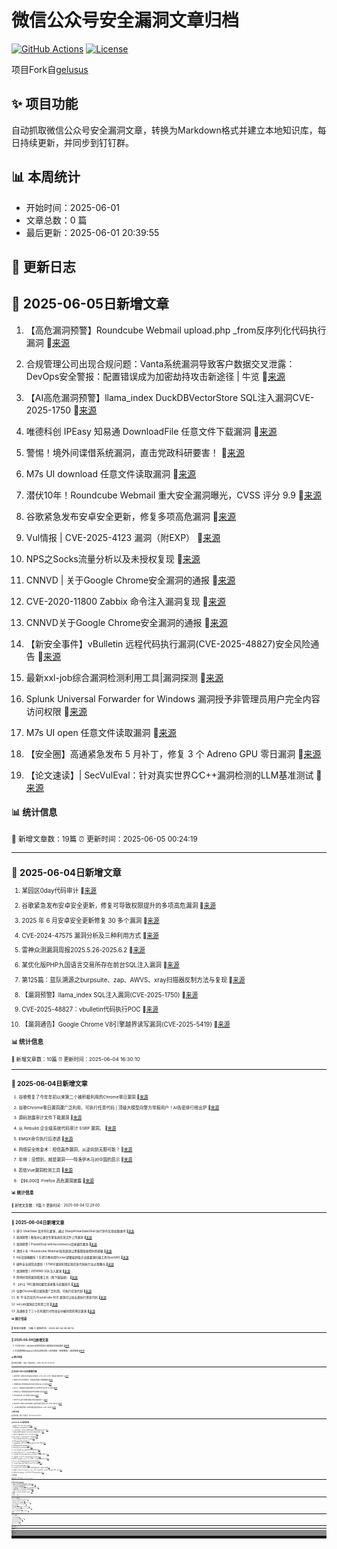 # 微信公众号安全漏洞文章归档

[![GitHub Actions](https://github.com/gelusus/wxvl/actions/workflows/update_today.yml/badge.svg)](https://github.com/gelusus/wxvl/actions)
[![License](https://img.shields.io/badge/license-MIT-blue.svg)](LICENSE)

项目Fork自[gelusus](https://github.com/gelusus/wxvl)

## ✨ 项目功能

自动抓取微信公众号安全漏洞文章，转换为Markdown格式并建立本地知识库，每日持续更新，并同步到钉钉群。

## 📊 本周统计
- 开始时间：2025-06-01
- 文章总数：0 篇
- 最后更新：2025-06-01 20:39:55

## 📝 更新日志

## 📢 2025-06-05日新增文章

1. 【高危漏洞预警】Roundcube Webmail upload.php _from反序列化代码执行漏洞 🔗[来源](https://mp.weixin.qq.com/s?__biz=MzI3NzMzNzE5Ng==&mid=2247490183&idx=2&sn=26d52c8caaf272e72f132b255994b95a)

2. 合规管理公司出现合规问题：Vanta系统漏洞导致客户数据交叉泄露：DevOps安全警报：配置错误成为加密劫持攻击新途径 | 牛览 🔗[来源](https://mp.weixin.qq.com/s?__biz=MjM5Njc3NjM4MA==&mid=2651137085&idx=2&sn=a1068ce13789e6cc3241c9e621774f49)

3. 【AI高危漏洞预警】llama_index DuckDBVectorStore SQL注入漏洞CVE-2025-1750 🔗[来源](https://mp.weixin.qq.com/s?__biz=MzI3NzMzNzE5Ng==&mid=2247490183&idx=1&sn=8796151f4fa121bbb37bd0cbfe9f8b11)

4. 唯德科创 IPEasy 知易通 DownloadFile 任意文件下载漏洞 🔗[来源](https://mp.weixin.qq.com/s?__biz=MzkzNzMxODkzMw==&mid=2247485894&idx=1&sn=c532159a5a85d9939354104532ecd411)

5. 警惕！境外间谍借系统漏洞，直击党政科研要害！ 🔗[来源](https://mp.weixin.qq.com/s?__biz=MzkzNjIzMjM5Ng==&mid=2247492623&idx=1&sn=850372f429fe2877e3bc96d0d6f52967)

6. M7s UI download 任意文件读取漏洞 🔗[来源](https://mp.weixin.qq.com/s?__biz=MzkzMTcwMTg1Mg==&mid=2247491693&idx=1&sn=4f6b2b1ccf9491a261ce9ce50a700534)

7. 潜伏10年！Roundcube Webmail 重大安全漏洞曝光，CVSS 评分 9.9 🔗[来源](https://mp.weixin.qq.com/s?__biz=MjM5NTc2MDYxMw==&mid=2458595168&idx=3&sn=1778f7b154f1be5f2139f7fdca6dc4be)

8. 谷歌紧急发布安卓安全更新，修复多项高危漏洞 🔗[来源](https://mp.weixin.qq.com/s?__biz=MjM5NjA0NjgyMA==&mid=2651322480&idx=4&sn=1305aad8febb12c5f092cba247ab1534)

9. Vul情报 | CVE-2025-4123 漏洞（附EXP） 🔗[来源](https://mp.weixin.qq.com/s?__biz=MzI1NTM4ODIxMw==&mid=2247501362&idx=1&sn=01b71332a9c7c08f19fa2bd90f837ca6)

10. NPS之Socks流量分析以及未授权复现 🔗[来源](https://mp.weixin.qq.com/s?__biz=MzkyNTY3Nzc3Mg==&mid=2247489932&idx=1&sn=ad2b365fc59ff231cc27cb2df0aab090)

11. CNNVD | 关于Google Chrome安全漏洞的通报 🔗[来源](https://mp.weixin.qq.com/s?__biz=MzA5MzE5MDAzOA==&mid=2664243600&idx=1&sn=a254cce915bb8018f5d4620176b69f20)

12. CVE-2020-11800 Zabbix 命令注入漏洞复现 🔗[来源](https://mp.weixin.qq.com/s?__biz=MzU0NTU5NTA4NQ==&mid=2247491726&idx=1&sn=a620064d4be426858ff4515ad6baa67d)

13. CNNVD关于Google Chrome安全漏洞的通报 🔗[来源](https://mp.weixin.qq.com/s?__biz=MzAxODY1OTM5OQ==&mid=2651463091&idx=1&sn=cf5d4e1447040ab6b1b31484430e7834)

14. 【新安全事件】vBulletin 远程代码执行漏洞(CVE-2025-48827)安全风险通告 🔗[来源](https://mp.weixin.qq.com/s?__biz=MzU5NDgxODU1MQ==&mid=2247503443&idx=1&sn=763f543a4089f1b08833ccbac7059be5)

15. 最新xxl-job综合漏洞检测利用工具|漏洞探测 🔗[来源](https://mp.weixin.qq.com/s?__biz=Mzg3ODE2MjkxMQ==&mid=2247491941&idx=1&sn=180a7a72b014cd3156a1f44dee242368)

16. Splunk Universal Forwarder for Windows 漏洞授予非管理员用户完全内容访问权限 🔗[来源](https://mp.weixin.qq.com/s?__biz=MzI0NzE4ODk1Mw==&mid=2652096308&idx=2&sn=63481e238664f1bde33e4fa50f1ee971)

17. M7s UI open 任意文件读取漏洞 🔗[来源](https://mp.weixin.qq.com/s?__biz=MzkzMTcwMTg1Mg==&mid=2247491684&idx=1&sn=07dbb62f791af15130c9a2bbcdc77c41)

18. 【安全圈】高通紧急发布 5 月补丁，修复 3 个 Adreno GPU 零日漏洞 🔗[来源](https://mp.weixin.qq.com/s?__biz=MzIzMzE4NDU1OQ==&mid=2652069999&idx=2&sn=31032694ae0b355efabdb89fde5ebc02)

19. 【论文速读】| SecVulEval：针对真实世界C∕C++漏洞检测的LLM基准测试 🔗[来源](https://mp.weixin.qq.com/s?__biz=MzkzNDUxOTk2Mw==&mid=2247496548&idx=1&sn=80b474dcabbcb2690af97241a091e02e)

#### 📊 统计信息
<small>📝 新增文章数：19篇
⏰ 更新时间：2025-06-05 00:24:19<small>

---


## 📢 2025-06-04日新增文章

1. 某园区0day代码审计 🔗[来源](https://mp.weixin.qq.com/s?__biz=MzkyMjM5NDM3NQ==&mid=2247486536&idx=1&sn=9a6234de86003dce55ef80148b372a1f)

2. 谷歌紧急发布安卓安全更新，修复可导致权限提升的多项高危漏洞 🔗[来源](https://mp.weixin.qq.com/s?__biz=MzUyMzczNzUyNQ==&mid=2247524681&idx=3&sn=a29e14d95783cd29e736a3f282efa03a)

3. 2025 年 6 月安卓安全更新修复 30 多个漏洞 🔗[来源](https://mp.weixin.qq.com/s?__biz=MzI2NzAwOTg4NQ==&mid=2649795315&idx=3&sn=295593d68ae1db67020a8b1080cca5cc)

4. CVE-2024-47575 漏洞分析及三种利用方式 🔗[来源](https://mp.weixin.qq.com/s?__biz=Mzk0OTU2ODQ4Mw==&mid=2247487354&idx=1&sn=44aee310cb9ef148d0a41a5da713e6c6)

5. 雷神众测漏洞周报2025.5.26-2025.6.2 🔗[来源](https://mp.weixin.qq.com/s?__biz=MzI0NzEwOTM0MA==&mid=2652503426&idx=1&sn=115407d3c71a09bb32a1e396ce382f5a)

6. 某优化版PHP九国语言交易所存在前台SQL注入漏洞 🔗[来源](https://mp.weixin.qq.com/s?__biz=Mzg4MTkwMTI5Mw==&mid=2247489823&idx=1&sn=050f5a09a08d9878b8aa12897bdb5165)

7. 第125篇：蓝队溯源之burpsuite、zap、AWVS、xray扫描器反制方法与复现 🔗[来源](https://mp.weixin.qq.com/s?__biz=Mzg2NjUzNzg4Ng==&mid=2247484703&idx=1&sn=720816ecc0b5ad2912dd2a40ba854d57)

8. 【漏洞预警】llama_index SQL注入漏洞(CVE-2025-1750) 🔗[来源](https://mp.weixin.qq.com/s?__biz=Mzg5MDk3MTgxOQ==&mid=2247499910&idx=1&sn=df1de2e9b4b1e20a50c035217bcd298d)

9. CVE-2025-48827：vbulletin代码执行POC 🔗[来源](https://mp.weixin.qq.com/s?__biz=Mzg3NzU1NzIyMg==&mid=2247485051&idx=1&sn=af7709c22592ba59aa6272659d0f4772)

10. 【漏洞通告】Google Chrome V8引擎越界读写漏洞(CVE-2025-5419) 🔗[来源](https://mp.weixin.qq.com/s?__biz=MzkzNzY5OTg2Ng==&mid=2247501135&idx=2&sn=482408cecbddba76f261d8619d97d676)

#### 📊 统计信息
<small>📝 新增文章数：10篇
⏰ 更新时间：2025-06-04 16:30:10<small>

---


## 📢 2025-06-04日新增文章

1. 谷歌修复了今年年初以来第二个被积极利用的Chrome零日漏洞 🔗[来源](https://mp.weixin.qq.com/s?__biz=Mzg3OTc0NDcyNQ==&mid=2247493984&idx=1&sn=9ba0403347dc177e4caa30af389f631f)

2. 谷歌Chrome零日漏洞遭广泛利用，可执行任意代码 | 顶级大模型向警方举报用户！AI告密排行榜出炉 🔗[来源](https://mp.weixin.qq.com/s?__biz=MzI1OTA1MzQzNA==&mid=2651248052&idx=1&sn=54f78fda5dc9802dddda0d47a5adbc43)

3. 源码泄露审计文件下载漏洞 🔗[来源](https://mp.weixin.qq.com/s?__biz=MzkwODc1NTgyMg==&mid=2247485369&idx=1&sn=ad3ebcd655dc05dcb2d59189a2c5c626)

4. 从 Rebuild 企业级系统代码审计 SSRF 漏洞。 🔗[来源](https://mp.weixin.qq.com/s?__biz=Mzg3MDU1MjgwNA==&mid=2247487453&idx=1&sn=dd70e73a6be4353a33566c323a73d682)

5. EMQX命令执行后渗透 🔗[来源](https://mp.weixin.qq.com/s?__biz=MzAxMjE3ODU3MQ==&mid=2650610964&idx=3&sn=fca50e82f94f682a5a2e622dd3f26c96)

6. 网络安全炼金术：短信轰炸漏洞，从逆向到无限可能？ 🔗[来源](https://mp.weixin.qq.com/s?__biz=MzU3MjczNzA1Ng==&mid=2247497557&idx=2&sn=3e33ffbc2dd2d9b0fdad285363d58325)

7. 牟林：没想到，就是漏洞——特洛伊木马对中国的启示 🔗[来源](https://mp.weixin.qq.com/s?__biz=MzA5MDg1MDUyMA==&mid=2650480002&idx=2&sn=402cda184dbf54409e5116fdefa8c784)

8. 若依Vue漏洞检测工具 🔗[来源](https://mp.weixin.qq.com/s?__biz=Mzk0MDQzNzY5NQ==&mid=2247493719&idx=1&sn=72763c3bcfa2e8e472e60e7dc715d642)

9. 【$6,000】Firefox 高危漏洞披露 🔗[来源](https://mp.weixin.qq.com/s?__biz=MjM5Mzc4MzUzMQ==&mid=2650261263&idx=1&sn=509e830ca163d3c541c8824bea2e5592)

#### 📊 统计信息
<small>📝 新增文章数：9篇
⏰ 更新时间：2025-06-04 12:29:00<small>

---


## 📢 2025-06-04日新增文章

1. 基于 ViewState 反序列化漏洞，通过 Sharp4ViewStateShell 执行命令实现权限维持 🔗[来源](https://mp.weixin.qq.com/s?__biz=MzUyOTc3NTQ5MA==&mid=2247499805&idx=1&sn=a79411db28696f519f55efa6370f29fe)

2. 漏洞预警 | 傲发办公通信专家系统任意文件上传漏洞 🔗[来源](https://mp.weixin.qq.com/s?__biz=MzkwMTQ0NDA1NQ==&mid=2247493301&idx=3&sn=455aa6ff47c1f7ac85e74f8d8b1aba98)

3. 漏洞预警 | PrestaShop tshirtecommerce目录遍历漏洞 🔗[来源](https://mp.weixin.qq.com/s?__biz=MzkwMTQ0NDA1NQ==&mid=2247493301&idx=1&sn=964eaacc145b0d78dc3d84aaac8d2df2)

4. 潜伏十年！Roundcube Webmail高危漏洞让黑客随意操控你的邮箱 🔗[来源](https://mp.weixin.qq.com/s?__biz=Mzg4NTg5MDQ0OA==&mid=2247488038&idx=1&sn=2aef72e57e0086e4305d23d00c35d9a4)

5. 6年旧镜像翻车！手把手教你用Docker部署最新版企业级漏洞扫描工具OpenVAS 🔗[来源](https://mp.weixin.qq.com/s?__biz=MzI4NjAzMTk3MA==&mid=2458860633&idx=1&sn=5b6cc0f21b97d658225bc4e366ee3398)

6. 硬件安全研究员震惊！STM32漏洞利用实现任意代码执行全过程曝光 🔗[来源](https://mp.weixin.qq.com/s?__biz=MzI1Mjk2MTM1OQ==&mid=2247485584&idx=1&sn=6342934e6aa5ea24f539787d268c36ad)

7. 漏洞预警 | JEEWMS SQL注入漏洞 🔗[来源](https://mp.weixin.qq.com/s?__biz=MzkwMTQ0NDA1NQ==&mid=2247493301&idx=2&sn=f64ceabd513c7af560752897f9bc90f1)

8. 简单好用的漏洞管理工具（附下载链接） 🔗[来源](https://mp.weixin.qq.com/s?__biz=Mzg5OTYxMjk0Mw==&mid=2247490611&idx=1&sn=5696e7fcac9c7646ac8fd23c5c37b1ac)

9. 【src】SRC漏洞挖掘信息收集与挖掘技巧 🔗[来源](https://mp.weixin.qq.com/s?__biz=Mzk0Mzc1MTI2Nw==&mid=2247491180&idx=1&sn=b210da06b518e42b574e7a6206c75449)

10. 谷歌Chrome零日漏洞遭广泛利用，可执行任意代码 🔗[来源](https://mp.weixin.qq.com/s?__biz=MzU2NDY2OTU4Nw==&mid=2247520871&idx=1&sn=0706c2bac7206e0f05fdfa4bca5677e4)

11. 有 10 年历史的 Roundcube RCE 漏洞可让攻击者执行恶意代码 🔗[来源](https://mp.weixin.qq.com/s?__biz=MzI2NzAwOTg4NQ==&mid=2649795315&idx=2&sn=d0015fdb76b856cd4959e7046d09c8a9)

12. xxl-job漏洞综合利用工具 🔗[来源](https://mp.weixin.qq.com/s?__biz=MzkwMzMwODg2Mw==&mid=2247512556&idx=1&sn=b112e0baa0b36ba161ef60910b3ae0ca)

13. 高通修复了三个在有限针对性攻击中被利用的零日漏洞 🔗[来源](https://mp.weixin.qq.com/s?__biz=Mzg3OTc0NDcyNQ==&mid=2247493984&idx=2&sn=81c758ea9cbb9fea538712b2b954e868)

#### 📊 统计信息
<small>📝 新增文章数：13篇
⏰ 更新时间：2025-06-04 09:49:14<small>

---


## 📢 2025-06-04日新增文章

1. CVSS10分！vBulletin远程代码执行漏洞安全风险通告 🔗[来源](https://mp.weixin.qq.com/s?__biz=MjM5NjY2MTIzMw==&mid=2650623594&idx=2&sn=120a04c661d02eabd3898c0da6d200f3)

2. 后渗透神器AdaptixC2红队渗测试多人协作框架（附带教程）|漏洞探测 🔗[来源](https://mp.weixin.qq.com/s?__biz=Mzg3ODE2MjkxMQ==&mid=2247491927&idx=1&sn=8ff43a267d390da09bb09964f1c7c522)

#### 📊 统计信息
<small>📝 新增文章数：2篇
⏰ 更新时间：2025-06-04 04:24:23<small>

---


## 📢 2025-06-04日新增文章

1. 紧急预警：谷歌Chrome高危0Day漏洞（CVE-2025-5419）遭黑客大规模利用！ 🔗[来源](https://mp.weixin.qq.com/s?__biz=MzkwMzYyNzQ1NA==&mid=2247485477&idx=1&sn=d14d0b13567a89ebdf0c7f7311643b87)

2. 隐秘的 npm 供应链攻击：误植域名导致RCE和数据破坏 🔗[来源](https://mp.weixin.qq.com/s?__biz=MzI2NTg4OTc5Nw==&mid=2247523167&idx=2&sn=4249c8e9e0dace01810c665eda52c421)

3. 天擎终端安全管理系统getsimilarlist存在SQL注入漏洞 🔗[来源](https://mp.weixin.qq.com/s?__biz=MzU1NTQ5MDEwNw==&mid=2247485116&idx=1&sn=306e44f00e3fa6ac9ef562887dfe241e)

4. 杭州三一谦成科技车辆监控服务平台 platformSql SQL注入漏洞 🔗[来源](https://mp.weixin.qq.com/s?__biz=MzkzNzMxODkzMw==&mid=2247485889&idx=1&sn=6c577fda35fc0647c190200cce377544)

5. java审计之下载漏洞获取到的代码如何断点调试 🔗[来源](https://mp.weixin.qq.com/s?__biz=Mzk0NDU5NTc4OA==&mid=2247484586&idx=1&sn=61cc63ef6e7072a562ffca32d9e0498a)

6. Edu实战记录 | 四个漏洞打包提交 🔗[来源](https://mp.weixin.qq.com/s?__biz=MzkyNTUyNTE5OA==&mid=2247487122&idx=1&sn=85d1305a6894dabf8e32db3149494fc0)

7. SRC凭什么要为“废物”白帽子的真实漏洞付费？ 🔗[来源](https://mp.weixin.qq.com/s?__biz=MzkwODI1ODgzOA==&mid=2247507104&idx=1&sn=48dabeea7a2f1ec51307204a97523111)

8. vBulletin replaceAdTemplate 远程代码执行漏洞 (CVE-2025-48827) 🔗[来源](https://mp.weixin.qq.com/s?__biz=MzkzMTcwMTg1Mg==&mid=2247491674&idx=1&sn=0f431e61e3429ce89491799a3222c337)

9. 【AI高危漏洞预警】AstrBot路径遍历漏洞CVE-2025-48957 🔗[来源](https://mp.weixin.qq.com/s?__biz=MzI3NzMzNzE5Ng==&mid=2247490173&idx=2&sn=86d636b4d5e7fb36ab9a97507f549c21)

#### 📊 统计信息
<small>📝 新增文章数：9篇
⏰ 更新时间：2025-06-04 00:29:33<small>

---


## 📢 2025-06-03日新增文章

1. 漏洞通告 | llama_Index SQL注入漏洞 🔗[来源](https://mp.weixin.qq.com/s?__biz=Mzg5MTc3ODY4Mw==&mid=2247507765&idx=1&sn=9504084832ca68bdca9d43324f9d7474)

2. SRC漏洞挖掘：别再盯着那些烂大街的姿势了！ 🔗[来源](https://mp.weixin.qq.com/s?__biz=MzU3MjczNzA1Ng==&mid=2247497545&idx=2&sn=388a1ddd29a198e2ec0aa94088e91f4f)

3. 小心全屏“障眼法”！苹果浏览器曝BitM攻击漏洞，登录凭证面临失窃风险！ 🔗[来源](https://mp.weixin.qq.com/s?__biz=MzA4NTY4MjAyMQ==&mid=2447900653&idx=1&sn=d8753f3adada1da31a48013b2410f1c3)

4. 加密算法被破解而导致的漏洞，能按内部已知+通用漏洞忽略吗？ 🔗[来源](https://mp.weixin.qq.com/s?__biz=MzkyOTQzNjIwNw==&mid=2247492458&idx=1&sn=f2fd28cb57bd84b198896cf15b300043)

5. 谷歌Chrome零日漏洞遭广泛利用，可执行任意代码 🔗[来源](https://mp.weixin.qq.com/s?__biz=MjM5NjA0NjgyMA==&mid=2651322416&idx=1&sn=f496ad76672dc84007c77a588480096b)

6. 高通：速修复这三个已遭利用的 Adreno GPU 漏洞 🔗[来源](https://mp.weixin.qq.com/s?__biz=MzI2NTg4OTc5Nw==&mid=2247523167&idx=1&sn=41ef09229896e2bf881d8508d57c29fd)

7. 【1day】某医药系统存在前台SQL注入漏洞 🔗[来源](https://mp.weixin.qq.com/s?__biz=Mzg4MTkwMTI5Mw==&mid=2247489807&idx=1&sn=ae168d989a5d57ebb2fc40ba71f045a3)

8. CNVD漏洞周报2025年第20期 🔗[来源](https://mp.weixin.qq.com/s?__biz=MzU3ODM2NTg2Mg==&mid=2247496018&idx=1&sn=0c204e70771dbe94a5f424a8a21acb78)

9. 【高危漏洞预警】YAML-LibYAML信息泄露漏洞(CVE-2025-40908) 🔗[来源](https://mp.weixin.qq.com/s?__biz=MzI3NzMzNzE5Ng==&mid=2247490173&idx=1&sn=4f5ff7a32aaddb7668e87502c08b810a)

10. CNVD漏洞周报2025年第20期 🔗[来源](https://mp.weixin.qq.com/s?__biz=MzIwNDk0MDgxMw==&mid=2247499948&idx=1&sn=8d0a50fa3be577710f99f60e0d55b1ea)

11. SRC实战篇-还在交Druid的低危漏洞？ 🔗[来源](https://mp.weixin.qq.com/s?__biz=MzkxMDY3MzQyNQ==&mid=2247484946&idx=1&sn=d5515e74135ed5faeca4b174483625eb)

12. 上周关注度较高的产品安全漏洞(20250526-20250601) 🔗[来源](https://mp.weixin.qq.com/s?__biz=MzU3ODM2NTg2Mg==&mid=2247496018&idx=2&sn=8e0f8b730bf80442638e1ddc4cfaa67d)

13. 【免费领】智能设备安全干货：路由器0day漏洞实战大全 🔗[来源](https://mp.weixin.qq.com/s?__biz=MzkxNTIwNTkyNg==&mid=2247555006&idx=2&sn=df42accd650c3815dec113c6066fbb05)

14. 【风险通告】Roundcube Webmail存在反序列化漏洞（CVE-2025-49113） 🔗[来源](https://mp.weixin.qq.com/s?__biz=MzUzOTE2OTM5Mg==&mid=2247490407&idx=1&sn=59e92744084604a545c4ba90ce5b5901)

15. 【漏洞通告】Google Chrome越界读写漏洞安全风险通告 🔗[来源](https://mp.weixin.qq.com/s?__biz=MzU4NjY4MDAyNQ==&mid=2247497531&idx=1&sn=abfa9f975edcef1c644013013123b992)

16. 第125篇：蓝队溯源之burpsuite、zap、AWVS、xray扫描器反制方法与复现 🔗[来源](https://mp.weixin.qq.com/s?__biz=MzkzMjI1NjI3Ng==&mid=2247487580&idx=1&sn=c3d1340301f061e448a5c33fcf1e724e)

17. Chrome 浏览器V8引擎越界读写漏洞(CVE-2025-5419) 🔗[来源](https://mp.weixin.qq.com/s?__biz=Mzg2NjgzNjA5NQ==&mid=2247524455&idx=1&sn=7d56f68b4a46168ba93320c07c0c6894)

18. 【安全圈】谷歌修复导致 AI 概览称“现在是 2024 年”的漏洞 🔗[来源](https://mp.weixin.qq.com/s?__biz=MzIzMzE4NDU1OQ==&mid=2652069983&idx=2&sn=aadb9b93aed958142a9ead6975be3334)

19. openfire鉴权绕过漏洞原理解析 🔗[来源](https://mp.weixin.qq.com/s?__biz=MjM5MjEyMTcyMQ==&mid=2651037738&idx=1&sn=5caed91973ba168620331341c348e949)

20. 【安全圈】OneDrive 文件选择器漏洞让应用程序获取用户整个云盘的访问权限 🔗[来源](https://mp.weixin.qq.com/s?__biz=MzIzMzE4NDU1OQ==&mid=2652069983&idx=1&sn=eb2edf37f5fe485f355232db8212e7da)

21. 搭建靶场、Windows∕Linux系统安全、sql注入、XSS、代码审计∕RCE、木马免杀、暴力破解、SSRF、提权 🔗[来源](https://mp.weixin.qq.com/s?__biz=MjM5OTk4MDE2MA==&mid=2655281264&idx=2&sn=8bfbc105cc225c87951b3fc957ea7e4c)

22. 群晖DiskStation漏洞利用：从CVE-2024-10442到远程代码执行 🔗[来源](https://mp.weixin.qq.com/s?__biz=MzUzMDUxNTE1Mw==&mid=2247512290&idx=1&sn=59f9e65046dbe616bab36f8cc905751b)

#### 📊 统计信息
<small>📝 新增文章数：22篇
⏰ 更新时间：2025-06-03 20:46:04<small>

---


## 📢 2025-06-03日新增文章

1. 当漏洞成为“数字战争”的弹药，谁能改写攻防规则？(文末赠书) 🔗[来源](https://mp.weixin.qq.com/s?__biz=Mzg4Njc1MTIzMw==&mid=2247485855&idx=1&sn=1ee08da0b56a4bc9dc8d8c78f0c32b52)

2. 还在用Wireshark？这款工具直接帮你提取Web攻击+复现请求全过程！ 🔗[来源](https://mp.weixin.qq.com/s?__biz=MzUyOTcyNDg1OA==&mid=2247484520&idx=1&sn=b2c7479d43d432ea870909c8e2982c67)

3. Nacos Derby命令执行漏洞利用脚本 🔗[来源](https://mp.weixin.qq.com/s?__biz=Mzk0MjY1ODE5Mg==&mid=2247486128&idx=1&sn=f53eee0b5e39100f7c419294e03470f2)

4. 分享一款图形化的 .DS_Store文件泄露、.git目录泄露、.svn目录泄露漏洞利用工具 🔗[来源](https://mp.weixin.qq.com/s?__biz=MzkyNzIxMjM3Mg==&mid=2247490549&idx=1&sn=41c95e54595d2a93aeead92a7d3ccfaf)

5. Linux崩溃报告漏洞（cve -2025- 5054,4598）暴露密码哈希 🔗[来源](https://mp.weixin.qq.com/s?__biz=MzI5NTA0MTY2Mw==&mid=2247485940&idx=1&sn=823869f1102b2f23517af096e86cea71)

6. 【漏洞预警】Google Chrome 越界读写漏洞(CVE-2025-5419) 🔗[来源](https://mp.weixin.qq.com/s?__biz=MzkyNzQzNDI5OQ==&mid=2247486692&idx=1&sn=6cb93ecc909a04b68dfcecff8622eec0)

7. 粉丝福利*3《攻击网络协议：协议漏洞的发现+利用+保护》 🔗[来源](https://mp.weixin.qq.com/s?__biz=Mzk0MTIzNTgzMQ==&mid=2247521231&idx=1&sn=497bf82f8e4dc070256e7da622bae771)

#### 📊 统计信息
<small>📝 新增文章数：7篇
⏰ 更新时间：2025-06-03 16:31:09<small>

---


## 📢 2025-06-03日新增文章

1. 还在用Wireshark？这款工具直接帮你提取Web攻击+复现请求全过程！ 🔗[来源](https://mp.weixin.qq.com/s?__biz=MzkxMTUwOTY1MA==&mid=2247490976&idx=1&sn=36d7bc9e1e4ac616bb517481181ebcd2)

2. 高通警告黑客正在利用三个新修补的 Adreno GPU 漏洞 🔗[来源](https://mp.weixin.qq.com/s?__biz=MzI2NzAwOTg4NQ==&mid=2649795303&idx=3&sn=c9459b810da15cd8177f4838c1d3e015)

3. CVE-2025-40634：TP-Link Archer AX50版本 RCE！ 🔗[来源](https://mp.weixin.qq.com/s?__biz=Mzg3NzU1NzIyMg==&mid=2247485043&idx=1&sn=c1f032c67767a91affd1e7de4abac388)

4. 【已发现在野利用】Google Chrome 越界读写漏洞(CVE-2025-5419)安全风险通告 🔗[来源](https://mp.weixin.qq.com/s?__biz=MzU5NDgxODU1MQ==&mid=2247503432&idx=1&sn=07b94dac013b6a33369f1c15042d40ae)

5. 高通Adreno GPU零日漏洞遭利用，全球安卓用户面临攻击风险 🔗[来源](https://mp.weixin.qq.com/s?__biz=MzAxMjE3ODU3MQ==&mid=2650610951&idx=2&sn=7d6fed8f4199f9bb17e12f1e5fc7043c)

6. 简易短信轰炸漏洞挖掘 🔗[来源](https://mp.weixin.qq.com/s?__biz=MzkxNDAyNTY2NA==&mid=2247519560&idx=2&sn=188f5e1dd0173385a63281695c542aa3)

7. ExploitDB 一款轻量级用于抓取、展示和导出 Exploit-DB中的漏洞数据的工具 🔗[来源](https://mp.weixin.qq.com/s?__biz=MzAxMjE3ODU3MQ==&mid=2650610951&idx=4&sn=e7b9050bc796b2985094177e56102e3a)

8. 两大Linux漏洞曝光，可致敏感数据泄露 🔗[来源](https://mp.weixin.qq.com/s?__biz=Mzg3OTc0NDcyNQ==&mid=2247493973&idx=2&sn=7329951e75e17f34506c3e655c56ef47)

9. 稀土掘金 x Trae 夏日寻宝之旅开启：做任务得积分兑大疆pocket3、Apple watch等豪礼 🔗[来源](https://mp.weixin.qq.com/s?__biz=MzI1MzYzMjE0MQ==&mid=2247514735&idx=2&sn=5a123dd499cc133d89b213a7ca035950)

10. 【CVE-2025-20188】思科 RCE 漏洞分析 🔗[来源](https://mp.weixin.qq.com/s?__biz=MjM5Mzc4MzUzMQ==&mid=2650261256&idx=1&sn=0a74831dec1e22b0350f5b5428d07f10)

11. 突发！朝鲜Lazarus集团突袭韩国多行业，“同步漏洞行动”掀起网络暗战！ 🔗[来源](https://mp.weixin.qq.com/s?__biz=Mzg3OTYxODQxNg==&mid=2247486228&idx=1&sn=ac26bc61a4ca3c9a0877745f4468c114)

#### 📊 统计信息
<small>📝 新增文章数：11篇
⏰ 更新时间：2025-06-03 12:28:34<small>

---


## 📢 2025-06-03日新增文章

1. vBulletin论坛软件曝出两大漏洞正遭活跃攻击 🔗[来源](https://mp.weixin.qq.com/s?__biz=Mzg3OTc0NDcyNQ==&mid=2247493973&idx=4&sn=83f48d8ebe0933c0775806b72338737c)

2. 突破浅层测试桎梏：多维度漏洞挖掘突破与实践探索 🔗[来源](https://mp.weixin.qq.com/s?__biz=MzkxNzY5MTg1Ng==&mid=2247488688&idx=2&sn=ce63f1c9f51187b003ff38f7df255576)

3. Realtek蓝牙HCI适配器驱动程序0day漏洞披露，攻击者可删除Windows任意文件 🔗[来源](https://mp.weixin.qq.com/s?__biz=MzI2NzAwOTg4NQ==&mid=2649795303&idx=2&sn=39e27fa254e9d75b09d7edf6a137246d)

4. 专家发布了关于思科IOS XE WLC漏洞CVE-2025-20188的详细分析 🔗[来源](https://mp.weixin.qq.com/s?__biz=Mzg3OTc0NDcyNQ==&mid=2247493973&idx=1&sn=c1c4477aa71c8c5ec31746683788cc6b)

5. 一款以Web与全版本服务漏洞检测为核心的辅助性主、被动扫描工具 🔗[来源](https://mp.weixin.qq.com/s?__biz=Mzk0ODM0NDIxNQ==&mid=2247494412&idx=1&sn=13bc8dcddd3dad02a2efc9e51490e172)

6. 漏洞预警 | 银达汇智智慧综合管理平台SQL注入漏洞 🔗[来源](https://mp.weixin.qq.com/s?__biz=MzkwMTQ0NDA1NQ==&mid=2247493280&idx=2&sn=959893b377b1f9d3bb3d7df38ce51c70)

7. 漏洞预警 | Google Chrome V8越界写入漏洞 🔗[来源](https://mp.weixin.qq.com/s?__biz=MzkwMTQ0NDA1NQ==&mid=2247493280&idx=1&sn=dab2e1d27876d12d5663f0ae1a7d1c4d)

8. Evertz SDVN 上的远程代码执行 (CVE-2025-4009) 🔗[来源](https://mp.weixin.qq.com/s?__biz=MzAxMjYyMzkwOA==&mid=2247530392&idx=4&sn=f69b52a15a10f1ee3d9ee170ba468a0f)

#### 📊 统计信息
<small>📝 新增文章数：8篇
⏰ 更新时间：2025-06-03 09:48:47<small>

---


## 📢 2025-06-03日新增文章

1. 国产 Web 框架 Solon v2.5.11 RCE && nginxWebUI RCE 🔗[来源](https://mp.weixin.qq.com/s?__biz=MzkzNzMxODkzMw==&mid=2247485884&idx=1&sn=b127b788e9aada865a9653b23919fb67)

#### 📊 统计信息
<small>📝 新增文章数：1篇
⏰ 更新时间：2025-06-03 04:23:50<small>

---


## 📢 2025-06-03日新增文章

1. Linux系统安全警报：Ubuntu和RHEL发现信息泄露漏洞，CVE-2025-4598被评为Moderate 🔗[来源](https://mp.weixin.qq.com/s?__biz=MzIzNDU5NTI4OQ==&mid=2247489373&idx=1&sn=e6f109cf43353dbc8175d922bdedb62a)

2. WordPress suretriggers 权限绕过漏洞 (CVE-2025-3102) 附POC 🔗[来源](https://mp.weixin.qq.com/s?__biz=MzkzMTcwMTg1Mg==&mid=2247491664&idx=1&sn=a8865cbc68fb7086352d521ea2eb1119)

3. 突破常规！文件上传漏洞的6大隐蔽攻击面（多个高危场景剖析）|挖洞技巧 🔗[来源](https://mp.weixin.qq.com/s?__biz=Mzg3ODE2MjkxMQ==&mid=2247491791&idx=1&sn=ff5e4a045c8585d5b404ed420d49d4c0)

4. 严重Linux漏洞致全球数百万系统密码哈希值泄露 🔗[来源](https://mp.weixin.qq.com/s?__biz=MjM5NjA0NjgyMA==&mid=2651322307&idx=1&sn=4063f0cef12989b63bd8d0d3cd998454)

#### 📊 统计信息
<small>📝 新增文章数：4篇
⏰ 更新时间：2025-06-03 00:28:36<small>

---


## 📢 2025-06-02日新增文章

1. AI 安全 近日大模型推理引擎 vLLM 暴出CVSS 9.8高危rce 🔗[来源](https://mp.weixin.qq.com/s?__biz=MzkwMzY2MTcwMw==&mid=2247484883&idx=1&sn=5f24f041519c073a4a195cb4e17604d0)

2. 【两万字原创长文】完全零基础入门Fastjson系列漏洞（基础篇） 🔗[来源](https://mp.weixin.qq.com/s?__biz=MzkzMDY2MDA2Ng==&mid=2247486046&idx=1&sn=ef5ca8771a343763de51286f0d4b13ea)

3. 某园区0day代码审计 🔗[来源](https://mp.weixin.qq.com/s?__biz=Mzg2NTgzMDg1NA==&mid=2247484205&idx=1&sn=bd0d9135fb8a77ecb1a10a022c3432ca)

4. 关键 Linux 漏洞暴露了全球数百万个 Linux 系统上的密码哈希 🔗[来源](https://mp.weixin.qq.com/s?__biz=MzI0NzE4ODk1Mw==&mid=2652096296&idx=2&sn=e36e823e735c1b506cae71c3c20866d5)

#### 📊 统计信息
<small>📝 新增文章数：4篇
⏰ 更新时间：2025-06-02 20:44:36<small>

---


## 📢 2025-06-02日新增文章

1. CVE-2025-31644 F5 BIG-IP iControl TMSH 接口命令注入漏洞深入分析 🔗[来源](https://mp.weixin.qq.com/s?__biz=Mzk0NTU5Mjg0Ng==&mid=2247492045&idx=1&sn=4aa5d92ab474e19ac263cf91acdef793)

2. Supermap iServer任意文件读取漏洞 🔗[来源](https://mp.weixin.qq.com/s?__biz=MzU1NTQ5MDEwNw==&mid=2247485111&idx=1&sn=be23f1163c26c43f14f961394ecc01fc)

#### 📊 统计信息
<small>📝 新增文章数：2篇
⏰ 更新时间：2025-06-02 16:30:17<small>

---


## 📢 2025-06-02日新增文章

1. 简易短信轰炸漏洞挖掘 🔗[来源](https://mp.weixin.qq.com/s?__biz=MzUyODkwNDIyMg==&mid=2247550254&idx=1&sn=942bb44202f3367a714ac4391ed57ea7)

2. 文件上传操作漏洞场景挖掘思路 🔗[来源](https://mp.weixin.qq.com/s?__biz=MzkwODc1NTgyMg==&mid=2247485313&idx=1&sn=247d4db6184e4b05b478be78312739d7)

3. 新的 Linux 漏洞允许通过 Ubuntu、RHEL、Fedora 中的核心内存转储窃取密码哈希值 🔗[来源](https://mp.weixin.qq.com/s?__biz=MzI2NzAwOTg4NQ==&mid=2649795290&idx=3&sn=38b7ca8cfa5b15a3b60557ca6177ec51)

#### 📊 统计信息
<small>📝 新增文章数：3篇
⏰ 更新时间：2025-06-02 12:31:45<small>

---


## 📢 2025-06-02日新增文章

1. 量子安全警钟：外国研究者披露墨子号卫星激光同步漏洞 🔗[来源](https://mp.weixin.qq.com/s?__biz=MzkyMjQ5ODk5OA==&mid=2247510481&idx=1&sn=bda61f971c6f5ebd7e65b379ff4a60a5)

2. 紧急预警！Linux核心转存漏洞曝光，Ubuntu、红帽系统密码哈希可被窃取 🔗[来源](https://mp.weixin.qq.com/s?__biz=Mzg4NTg5MDQ0OA==&mid=2247488028&idx=1&sn=aac796ada6be8ef09722a2370bf46836)

3. 任意文件读取&下载漏洞的全面解析及利用 🔗[来源](https://mp.weixin.qq.com/s?__biz=MzkxNzY5MTg1Ng==&mid=2247488661&idx=2&sn=934c606c129a3f0d86781aa7963819bd)

4. 技术精华 | .NET 四种方法上传 web.config 绕过限制实现 RCE 🔗[来源](https://mp.weixin.qq.com/s?__biz=MzUyOTc3NTQ5MA==&mid=2247499790&idx=1&sn=91fc65c817ed18dfb8198f2b5af72aa9)

#### 📊 统计信息
<small>📝 新增文章数：4篇
⏰ 更新时间：2025-06-02 09:51:59<small>

---


## 📢 2025-06-02日新增文章

1. 这12个API漏洞赏金技巧，你一定要在目标上试试！ 🔗[来源](https://mp.weixin.qq.com/s?__biz=Mzg2NTkwODU3Ng==&mid=2247515358&idx=1&sn=7685c3953d21b06e259c41e0b8e22ebd)

#### 📊 统计信息
<small>📝 新增文章数：1篇
⏰ 更新时间：2025-06-02 04:22:19<small>

---


## 📢 2025-06-02日新增文章

1. 目录浏览漏洞统计脚本 -- web_director_viewer（5月28日更新） 🔗[来源](https://mp.weixin.qq.com/s?__biz=MzI4MDQ5MjY1Mg==&mid=2247516738&idx=1&sn=88872ecc81acaaafa9838d99b3359fa1)

2. 【文末护网秘籍】史诗终局：SSRF漏洞撕裂AWS防线！我从Wayback Machine炼出“弑神箭”，一箭射穿黑产帝国命门！ 🔗[来源](https://mp.weixin.qq.com/s?__biz=MzI0NjE1NDYyOA==&mid=2247485554&idx=1&sn=824dd27c139e49a5431875369685ea03)

#### 📊 统计信息
<small>📝 新增文章数：2篇
⏰ 更新时间：2025-06-02 00:24:58<small>

---


## 📢 2025-06-01日新增文章

1. 【攻防实战】ActiveMQ漏洞集锦 🔗[来源](https://mp.weixin.qq.com/s?__biz=Mzg5NTU2NjA1Mw==&mid=2247502774&idx=1&sn=f7262ac03c15933af92a0d4a7ac437fd)

2. Grafana开放重定向&服务端请求伪造漏洞(CVE-2025-4123) 🔗[来源](https://mp.weixin.qq.com/s?__biz=MzkzNzMxODkzMw==&mid=2247485877&idx=1&sn=8b1dd823a7b97c930529e2ba76284f93)

#### 📊 统计信息
<small>📝 新增文章数：2篇
⏰ 更新时间：2025-06-01 20:40:03<small>

---


---
